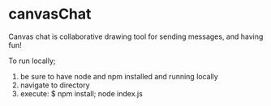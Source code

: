 # canvasChat
Canvas chat is collaborative drawing tool for sending messages, and having fun!

To run locally; 
1) be sure to have node and npm installed and running locally 
2) navigate to directory
3) execute: $ npm install; node index.js
